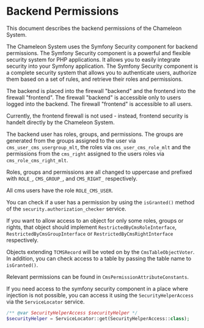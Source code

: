 Backend Permissions
===================

This document describes the backend permissions of the Chameleon System.

The Chameleon System uses the Symfony Security component for backend permissions. The Symfony Security component is a
powerful and flexible security system for PHP applications. It allows you to easily integrate security into your Symfony
application. The Symfony Security component is a complete security system that allows you to authenticate users, authorize
them based on a set of rules, and retrieve their roles and permissions.

The backend is placed into the firewall "backend" and the frontend into the firewall "frontend". The firewall "backend" is
accessible only to users logged into the backend. The firewall "frontend" is accessible to all users.

Currently, the frontend firewall is not used - instead, frontend security is handelt directly by the Chameleon System.

The backend user has roles, groups, and permissions. The groups are generated from the groups assigned to the user via `cms_user_cms_usergroup_mlt`,
the roles via `cms_user_cms_role_mlt` and the permissions from the `cms_right` assigned to the users roles via `cms_role_cms_right_mlt`.

Roles, groups and permissions are all changed to uppercase and prefixed with `ROLE_`, `CMS_GROUP_`, and `CMS_RIGHT_` respectively.

All cms users have the role `ROLE_CMS_USER`.

You can check if a user has a permission by using the `isGranted()` method of the `security.authorization_checker` service.

If you want to allow access to an object for only some roles, groups or rights, that object should implement `RestrictedByCmsRoleInterface`, 
`RestrictedByCmsGroupInterface` or `RestrictedByCmsRightInterface` respectively.

Objects extending `TCMSRecord` will be voted on by the `CmsTableObjectVoter`. In addition, you can check access to a table by passing
the table name to `isGranted()`.

Relevant permissions can be found in `CmsPermissionAttributeConstants`.

If you need access to the symfony security component in a place where injection is not possible, you can access it using the 
`SecurityHelperAccess` via the `ServiceLocator` service.
```php
/** @var SecurityHelperAccess $securityHelper */
$securityHelper = ServiceLocator::get(SecurityHelperAccess::class);
```
